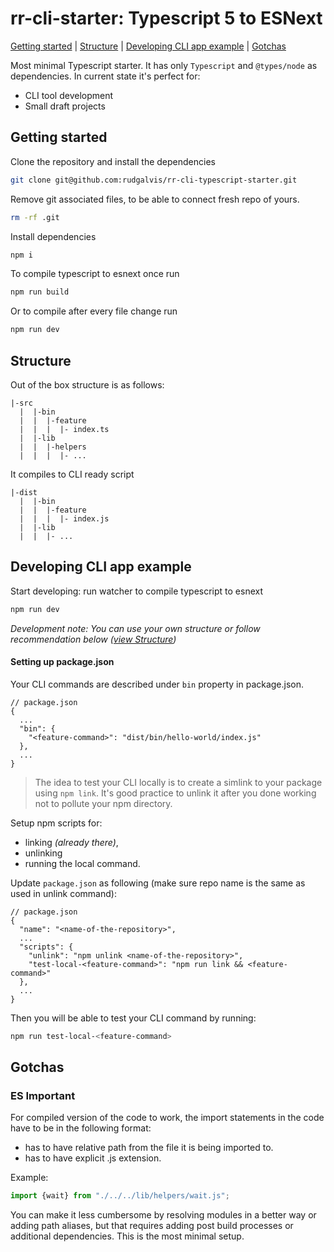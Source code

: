 # rr-cli-starter: Typescript 5 to ESNext
[Getting started](#getting-started) | [Structure](#structure) | [Developing CLI app example](#developing-cli-app-example) | [Gotchas](#gotchas)

Most minimal Typescript starter. It has only `Typescript` and `@types/node` as dependencies. In current state it's perfect for:
* CLI tool development
* Small draft projects

## Getting started

Clone the repository and install the dependencies

```bash
git clone git@github.com:rudgalvis/rr-cli-typescript-starter.git
```

Remove git associated files, to be able to connect fresh repo of yours.

```bash
rm -rf .git
```

Install dependencies

```bash
npm i
```

To compile typescript to esnext once run
```bash
npm run build
```

Or to compile after every file change run
```bash
npm run dev
```

## Structure

Out of the box structure is as follows:

```
|-src
  |  |-bin
  |  |  |-feature
  |  |  |  |- index.ts
  |  |-lib
  |  |  |-helpers
  |  |  |  |- ...
```

It compiles to CLI ready script

```
|-dist
  |  |-bin
  |  |  |-feature
  |  |  |  |- index.js
  |  |-lib
  |  |  |- ...
```


## Developing CLI app example

Start developing: run watcher to compile typescript to esnext

```bash
npm run dev
```

_Development note: You can use your own structure or follow recommendation below ([view Structure](##Structure))_


#### Setting up package.json

Your CLI commands are described under `bin` property in package.json.

```
// package.json
{
  ...
  "bin": {
    "<feature-command>": "dist/bin/hello-world/index.js"
  },
  ...
}
```

> The idea to test your CLI locally is to create a simlink to your package using `npm link`.
> It's good practice to unlink it after you done working not to pollute your npm directory.

Setup npm scripts for:
* linking _(already there)_, 
* unlinking  
* running the local command. 

Update `package.json` as following (make sure repo name is the same as used in unlink command):

```
// package.json
{
  "name": "<name-of-the-repository>",
  ...
  "scripts": {
    "unlink": "npm unlink <name-of-the-repository>",
    "test-local-<feature-command>": "npm run link && <feature-command>"
  },
  ...
}
```

Then you will be able to test your CLI command by running: 

```bash
npm run test-local-<feature-command>
```

## Gotchas

### ES Important

For compiled version of the code to work, the import statements in the code have to be in the following format:

* has to have relative path from the file it is being imported to. 
* has to have explicit .js extension.

Example:

```typescript
import {wait} from "./../../lib/helpers/wait.js";
```

You can make it less cumbersome by resolving modules in a better way or adding path aliases, but that 
requires adding post build processes or additional dependencies. This is the most minimal setup.
